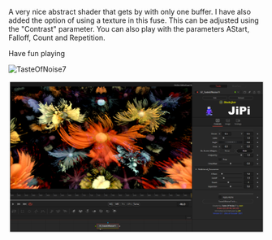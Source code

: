 <!-- +++ DO NOT REMOVE THIS COMMENT +++ DO NOT ADD OR EDIT ANY TEXT BEFORE THIS LINE +++ IT WOULD BE A REALLY BAD IDEA +++ -->

A very nice abstract shader that gets by with only one buffer. I have also added the option of using a texture in this fuse. This can be adjusted using the "Contrast" parameter. You can also play with the parameters AStart, Falloff, Count and Repetition.

Have fun playing

![TasteOfNoise7](https://user-images.githubusercontent.com/78935215/138074392-90ea744c-82e5-4215-ae4c-f55c1a184a47.gif)


[![TasteOfNoise7](TasteOfNoise7.png)](TasteOfNoise7.fuse)

<!-- +++ DO NOT REMOVE THIS COMMENT +++ DO NOT EDIT ANY TEXT THAT COMES AFTER THIS LINE +++ TRUST ME: JUST DON'T DO IT +++ -->
